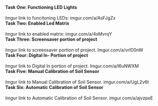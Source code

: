 **Task One: Functioning LED Lights** <br />
<br /> Imgur link to funcitoning LEDs: imgur.com/a/AsFJgZx <br />
**Task Two: Enabled Led Matrix** <br />
<br />Imgur link to enabled matrix: imgur.com/a/4sMvrqY <br />
**Task Three: Screensaver portion of project** <br />
<br /> Imgur link to screensaver portion of project. Imgur.com/a/vrlD0nW <br />
**Task Four: Digital In- Portion of project** <br />
<br /> Imgur link to Digital In portion of project. Imgur.com/a/l6uNWXM <br />
**Task Five: Manual Calibration of Soil Sensor** <br />
<br /> Imgur link to Manual Calibration of Soil Sensor. imgur.com/a/UgL2v6t <br />
**Task Six: Automatic Calibration of Soil Sensor** <br />
<br /> Imgur link to Automatic Calibration of Soil Sensor. imgur.com/a/ajvzpxE <br />

